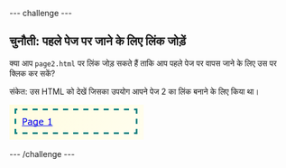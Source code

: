 \--- challenge \---

## चुनौती: पहले पेज पर जाने के लिए लिंक जोड़ें

क्या आप `page2.html` पर लिंक जोड़ सकते हैं ताकि आप पहले पेज पर वापस जाने के लिए उस पर क्लिक कर सकें?

संकेत: उस HTML को देखें जिसका उपयोग आपने पेज 2 का लिंक बनाने के लिए किया था।

![स्क्रीनशॉट](images/magazine-page1-link.png)

\--- /challenge \---